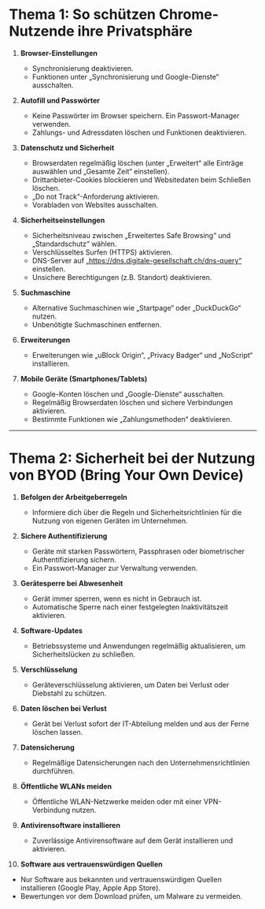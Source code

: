 # Thema 1: So schützen Chrome-Nutzende ihre Privatsphäre

1. **Browser-Einstellungen**
   - Synchronisierung deaktivieren.
   - Funktionen unter „Synchronisierung und Google-Dienste“ ausschalten.

2. **Autofill und Passwörter**
   - Keine Passwörter im Browser speichern. Ein Passwort-Manager verwenden.
   - Zahlungs- und Adressdaten löschen und Funktionen deaktivieren.

3. **Datenschutz und Sicherheit**
   - Browserdaten regelmäßig löschen (unter „Erweitert“ alle Einträge auswählen und „Gesamte Zeit“ einstellen).
   - Drittanbieter-Cookies blockieren und Websitedaten beim Schließen löschen.
   - „Do not Track“-Anforderung aktivieren.
   - Vorabladen von Websites ausschalten.

4. **Sicherheitseinstellungen**
   - Sicherheitsniveau zwischen „Erweitertes Safe Browsing“ und „Standardschutz“ wählen.
   - Verschlüsseltes Surfen (HTTPS) aktivieren.
   - DNS-Server auf „https://dns.digitale-gesellschaft.ch/dns-query“ einstellen.
   - Unsichere Berechtigungen (z.B. Standort) deaktivieren.

5. **Suchmaschine**
   - Alternative Suchmaschinen wie „Startpage“ oder „DuckDuckGo“ nutzen.
   - Unbenötigte Suchmaschinen entfernen.

6. **Erweiterungen**
   - Erweiterungen wie „uBlock Origin“, „Privacy Badger“ und „NoScript“ installieren.

7. **Mobile Geräte (Smartphones/Tablets)**
   - Google-Konten löschen und „Google-Dienste“ ausschalten.
   - Regelmäßig Browserdaten löschen und sichere Verbindungen aktivieren.
   - Bestimmte Funktionen wie „Zahlungsmethoden“ deaktivieren.

---

# Thema 2: Sicherheit bei der Nutzung von BYOD (Bring Your Own Device)

1. **Befolgen der Arbeitgeberregeln**
   - Informiere dich über die Regeln und Sicherheitsrichtlinien für die Nutzung von eigenen Geräten im Unternehmen.

2. **Sichere Authentifizierung**
   - Geräte mit starken Passwörtern, Passphrasen oder biometrischer Authentifizierung sichern.
   - Ein Passwort-Manager zur Verwaltung verwenden.

3. **Gerätesperre bei Abwesenheit**
   - Gerät immer sperren, wenn es nicht in Gebrauch ist.
   - Automatische Sperre nach einer festgelegten Inaktivitätszeit aktivieren.

4. **Software-Updates**
   - Betriebssysteme und Anwendungen regelmäßig aktualisieren, um Sicherheitslücken zu schließen.

5. **Verschlüsselung**
   - Geräteverschlüsselung aktivieren, um Daten bei Verlust oder Diebstahl zu schützen.

6. **Daten löschen bei Verlust**
   - Gerät bei Verlust sofort der IT-Abteilung melden und aus der Ferne löschen lassen.

7. **Datensicherung**
   - Regelmäßige Datensicherungen nach den Unternehmensrichtlinien durchführen.

8. **Öffentliche WLANs meiden**
   - Öffentliche WLAN-Netzwerke meiden oder mit einer VPN-Verbindung nutzen.

9. **Antivirensoftware installieren**
   - Zuverlässige Antivirensoftware auf dem Gerät installieren und aktivieren.

10. **Software aus vertrauenswürdigen Quellen**
   - Nur Software aus bekannten und vertrauenswürdigen Quellen installieren (Google Play, Apple App Store).
   - Bewertungen vor dem Download prüfen, um Malware zu vermeiden.
